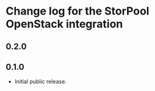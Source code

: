 Change log for the StorPool OpenStack integration
=================================================

0.2.0
-----

0.1.0
-----

- Initial public release.
